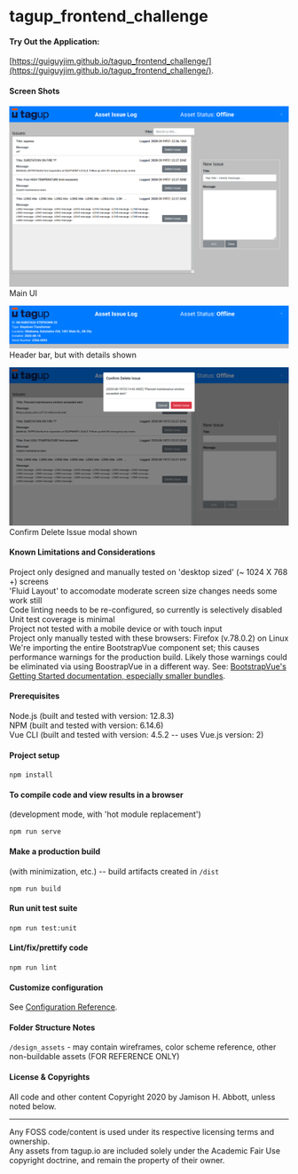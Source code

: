 # tagup_frontend_challenge

#### Try Out the Application:
[https://guiguyjim.github.io/tagup_frontend_challenge/](https://guiguyjim.github.io/tagup_frontend_challenge/).

#### Screen Shots
![Main UI](/screenshots/MainUI.png)Main UI  
  
![HeaderWithDetailsShown](/screenshots/HeaderWithDetailsShown.png)Header bar, but with details shown  
  
![ConfirmDeleteIssueModal](/screenshots/ConfirmDeleteIssueModal.png)Confirm Delete Issue modal shown  

#### Known Limitations and Considerations
Project only designed and manually tested on 'desktop sized' (~ 1024 X 768 +) screens  
'Fluid Layout' to accomodate moderate screen size changes needs some work still  
Code linting needs to be re-configured, so currently is selectively disabled  
Unit test coverage is minimal  
Project not tested with a mobile device or with touch input  
Project only manually tested with these browsers: Firefox (v.78.0.2) on Linux  
We're importing the entire BootstrapVue component set; this causes performance warnings for the production build.
Likely those warnings could be eliminated via using BoostrapVue in a different way.
See: [BootstrapVue's Getting Started documentation, especially smaller bundles](https://bootstrap-vue.org/docs).

#### Prerequisites
Node.js  (built and tested with version: 12.8.3)  
NPM  (built and tested with version: 6.14.6)  
Vue CLI  (built and tested with version: 4.5.2 -- uses Vue.js version: 2)

#### Project setup
```
npm install
```

#### To compile code and view results in a browser
(development mode, with 'hot module replacement')
```
npm run serve
```

#### Make a production build
(with minimization, etc.) -- build artifacts created in `/dist`
```
npm run build
```

#### Run unit test suite
```
npm run test:unit
```

#### Lint/fix/prettify code
```
npm run lint
```

#### Customize configuration
See [Configuration Reference](https://cli.vuejs.org/config/).

#### Folder Structure Notes
`/design_assets` - may contain wireframes, color scheme reference, other non-buildable assets  (FOR REFERENCE ONLY)

#### License & Copyrights

All code and other content Copyright 2020 by Jamison H. Abbott, unless noted below.  

---
Any FOSS code/content is used under its respective licensing terms and ownership.  
Any assets from tagup.io are included solely under the Academic Fair Use copyright doctrine, and remain the property of their owner.

